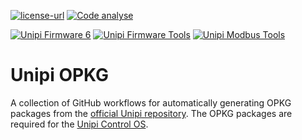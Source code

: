 [![license-url](https://img.shields.io/badge/license-Apache%202-yellowgreen)](https://opensource.org/license/apache-2-0/)
[![Code analyse](https://github.com/superbox-dev/unipi-opkg/actions/workflows/_code-analyse.yml/badge.svg?branch=main)](https://github.com/superbox-dev/unipi-opkg/actions/workflows/_code-analyse.yml)

[![Unipi Firmware 6](https://github.com/superbox-dev/unipi-opkg/actions/workflows/unipi-firmware6.yml/badge.svg?branch=main)](https://github.com/superbox-dev/unipi-opkg/actions/workflows/unipi-firmware6.yml)
[![Unipi Firmware Tools](https://github.com/superbox-dev/unipi-opkg/actions/workflows/unipi-firmware-tools.yml/badge.svg?branch=main)](https://github.com/superbox-dev/unipi-opkg/actions/workflows/unipi-firmware-tools.yml)
[![Unipi Modbus Tools](https://github.com/superbox-dev/unipi-opkg/actions/workflows/unipi-modbus-tools.yml/badge.svg?branch=main)](https://github.com/superbox-dev/unipi-opkg/actions/workflows/unipi-modbus-tools.yml)

# Unipi OPKG

A collection of GitHub workflows for automatically generating OPKG packages
from the [official Unipi repository](https://repo.unipi.technology/debian/). The OPKG packages are required for the [Unipi Control OS](https://github.com/superbox-dev/unipi-control-os).

